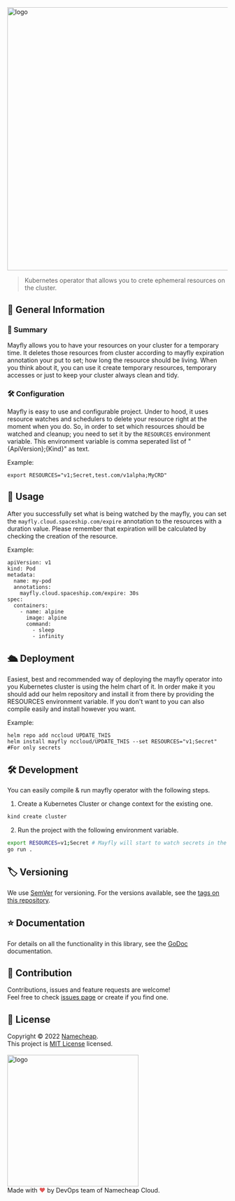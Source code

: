<img src="https://user-images.githubusercontent.com/23269628/208615252-0d80978c-d1dc-4523-8ba6-8eee8e4a7f23.png" width="600" alt="logo"/>

> Kubernetes operator that allows you to crete ephemeral resources on the cluster.

## 📖 General Information

### 📄 Summary

Mayfly allows you to have your resources on your cluster for a temporary time.
It deletes those resources from cluster according to mayfly expiration annotation your put to set; how long the resource should be living. When you think about it, you can
use it create temporary resources, temporary accesses or just to keep your cluster always clean and tidy.

### 🛠 Configuration

Mayfly is easy to use and configurable project. Under to hood, it uses resource watches and schedulers to delete your
resource right at the moment when you do.
So, in order to set which resources should be watched and cleanup; you need to set it by the `RESOURCES` environment variable.
This environment variable is comma seperated list of "{ApiVersion};{Kind}" as text.

Example:
```
export RESOURCES="v1;Secret,test.com/v1alpha;MyCRD"
```

## 🚀 Usage
After you successfully set what is being watched by the mayfly, you can set the `mayfly.cloud.spaceship.com/expire` annotation to the resources with a duration value.
Please remember that expiration will be calculated by checking the creation of the resource.

Example:
```
apiVersion: v1
kind: Pod
metadata:
  name: my-pod
  annotations:
    mayfly.cloud.spaceship.com/expire: 30s
spec:
  containers:
    - name: alpine
      image: alpine
      command:
        - sleep
        - infinity
```


## 🛳️ Deployment

Easiest, best and recommended way of deploying the mayfly operator into you Kubernetes cluster is using the helm chart of it.
In order make it you should add our helm repository and install it from there by providing the RESOURCES environment variable.
If you don't want to you can also compile easily and install however you want.

Example:
```
helm repo add nccloud UPDATE_THIS
helm install mayfly nccloud/UPDATE_THIS --set RESOURCES="v1;Secret" #For only secrets
```

## 🛠 Development

You can easily compile & run mayfly operator with the following steps.

1) Create a Kubernetes Cluster or change context for the existing one.

```bash
kind create cluster
```

2) Run the project with the following environment variable.

```bash
export RESOURCES=v1;Secret # Mayfly will start to watch secrets in the cluster. Please check configuration section for more.
go run .
```

## 🏷️ Versioning

We use [SemVer](http://semver.org/) for versioning.
For the versions available, see the [tags on this repository](https://github.com/nccloud/mayfly/tags).

## ⭐️ Documentation

For details on all the functionality in this library, see the [GoDoc](http://godoc.org/github.com/nccloud/mayfly) documentation.


## 🤝 Contribution

Contributions, issues and feature requests are welcome!<br />
Feel free to check [issues page](https://github.com/nccloud/mayfly/issues) or create if you find one.


## 📝 License

Copyright © 2022 [Namecheap](https://www.namecheap.com).<br />
This project is [MIT License](https://github.com/nccloud/mayfly) licensed.<br /><br />
<img alt="logo" width="300" src="https://avatars.githubusercontent.com/u/7532706" />
<br>
Made with <span style="color: #e25555;">&hearts;</span> by DevOps team of Namecheap Cloud.
